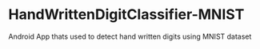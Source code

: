 # HandWrittenDigitClassifier-MNIST
 Android App  thats used to detect hand written digits using MNIST dataset 
